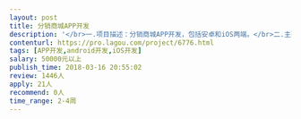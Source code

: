 ```yaml
---                
layout: post       
title: 分销商城APP开发           
description: '</br>一.项目描述：分销商城APP开发，包括安卓和iOS两端。</br>二.主要功能点：登录注册、团购、拼团、LBS地理位置、支付结算、稳利宝（类似余额宝）等等</br>三.人员要求</br>1.精通JAVA，JavaScript，及前端技术等</br>2.有前端，后端框架搭建经验丰富的人</br>3.能按时保质保量完成任务，准时完成项目</br>'     
contenturl: https://pro.lagou.com/project/6776.html      
tags: [APP开发,android开发,iOS开发]            
salary: 50000元以上          
publish_time: 2018-03-16 20:55:02         
review: 1446人                   
apply: 21人                   
recommend: 0人                   
time_range: 2-4周              
---                 
```

